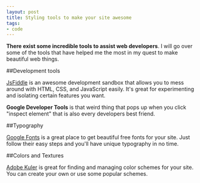 ```yaml
---
layout: post
title: Styling tools to make your site awesome
tags:
- code
---
```


**There exist some incredible tools to assist web developers**. I will go over some of the tools that have helped me the most in my quest to make beautiful web things.

##Development tools

[JsFiddle](http://jsfiddle.net) is an awesome development sandbox that allows you to mess around with HTML, CSS, and JavaScript easily. It's great for experimenting and isolating certain features you want.

**Google Developer Tools** is that weird thing that pops up when you click "inspect element" that is also every developers best friend. 

##Typography

[Google Fonts](http://google.com/fonts) is a great place to get beautiful free fonts for your site. Just follow their easy steps and you'll have unique typography in no time.

##Colors and Textures

[Adobe Kuler](https://color.adobe.com/explore/most-popular/?time=all) is great for finding and managing color schemes for your site. You can create your own or use some popular schemes. 



